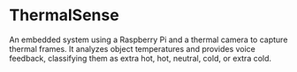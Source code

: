 # ThermalSense
An embedded system using a Raspberry Pi and a thermal camera to capture thermal frames. It analyzes object temperatures and provides voice feedback, classifying them as extra hot, hot, neutral, cold, or extra cold.
